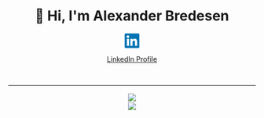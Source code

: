 <h1 align="center">👋 Hi, I'm Alexander Bredesen</h1>

<div align="center">
<a href="https://www.linkedin.com/in/alexander-bredesen"><img align="center" height="30" src="https://raw.githubusercontent.com/alexander474/alexander474/master/linkedin.png">
<p>LinkedIn Profile</p></a>
<br>
</div>

---

<div align='center'>
  <div display='inline'>
    <img align="center" height="30" src="https://github-readme-stats.vercel.app/api?username=alexander474&show_icons=true&count_private=true&theme=dark">
  </div>
  <div display='inline'>
    <img align="center" height="30" src="https://github-readme-stats.vercel.app/api/top-langs/?username=alexander474">
  </div>
</div>

